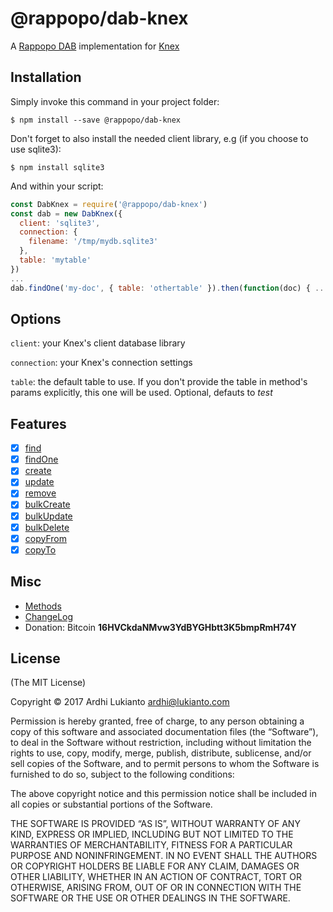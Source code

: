 # @rappopo/dab-knex

A [Rappopo DAB](https://github.com/rappopo/dab) implementation for [Knex](http://knexjs.org/)

## Installation

Simply invoke this command in your project folder:

```
$ npm install --save @rappopo/dab-knex
```

Don't forget to also install the needed client library, e.g (if you choose to use sqlite3):

```
$ npm install sqlite3
```

And within your script:

```javascript
const DabKnex = require('@rappopo/dab-knex')
const dab = new DabKnex({
  client: 'sqlite3',
  connection: {
    filename: '/tmp/mydb.sqlite3'
  },
  table: 'mytable'
})
...
dab.findOne('my-doc', { table: 'othertable' }).then(function(doc) { ... })
```

## Options

`client`: your Knex's client database library

`connection`: your Knex's connection settings

`table`: the default table to use. If you don't provide the table in method's params explicitly, this one will be used. Optional, defauts to *test*

## Features

* [x] [find](https://github.com/rappopo/dab/blob/master/doc/FIND.md)
* [x] [findOne](https://github.com/rappopo/dab/blob/master/doc/FINDONE.md)
* [x] [create](https://github.com/rappopo/dab/blob/master/doc/CREATE.md)
* [x] [update](https://github.com/rappopo/dab/blob/master/doc/UPDATE.md)
* [x] [remove](https://github.com/rappopo/dab/blob/master/doc/REMOVE.md)
* [x] [bulkCreate](https://github.com/rappopo/dab/blob/master/doc/BULKCREATE.md)
* [x] [bulkUpdate](https://github.com/rappopo/dab/blob/master/doc/BULKUPDATE.md)
* [x] [bulkDelete](https://github.com/rappopo/dab/blob/master/doc/BULKDELETE.md)
* [x] [copyFrom](https://github.com/rappopo/dab/blob/master/doc/COPYFROM.md)
* [x] [copyTo](https://github.com/rappopo/dab/blob/master/doc/COPYTO.md)

## Misc

* [Methods](https://github.com/rappopo/dab)
* [ChangeLog](CHANGELOG.md)
* Donation: Bitcoin **16HVCkdaNMvw3YdBYGHbtt3K5bmpRmH74Y**

## License

(The MIT License)

Copyright © 2017 Ardhi Lukianto <ardhi@lukianto.com>

Permission is hereby granted, free of charge, to any person obtaining a copy of this software and associated documentation files (the “Software”), to deal in the Software without restriction, including without limitation the rights to use, copy, modify, merge, publish, distribute, sublicense, and/or sell copies of the Software, and to permit persons to whom the Software is furnished to do so, subject to the following conditions:

The above copyright notice and this permission notice shall be included in all copies or substantial portions of the Software.

THE SOFTWARE IS PROVIDED “AS IS”, WITHOUT WARRANTY OF ANY KIND, EXPRESS OR IMPLIED, INCLUDING BUT NOT LIMITED TO THE WARRANTIES OF MERCHANTABILITY, FITNESS FOR A PARTICULAR PURPOSE AND NONINFRINGEMENT. IN NO EVENT SHALL THE AUTHORS OR COPYRIGHT HOLDERS BE LIABLE FOR ANY CLAIM, DAMAGES OR OTHER LIABILITY, WHETHER IN AN ACTION OF CONTRACT, TORT OR OTHERWISE, ARISING FROM, OUT OF OR IN CONNECTION WITH THE SOFTWARE OR THE USE OR OTHER DEALINGS IN THE SOFTWARE.